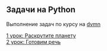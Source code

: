 ## Задачи на Python

Выполнение задач по курсу на [dvmn](https://dvmn.org/modules/meeting-python/)

[1 урок: Раскрутите планету](spin-planet/README.md)  
[2 урок: Готовим речь](preparing-speech/README.md)
